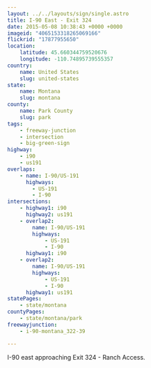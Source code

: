 ```yaml
---
layout: ../../layouts/sign/single.astro
title: I-90 East - Exit 324
date: 2015-05-08 10:38:43 +0000 +0000
imageid: "4065153318265069166"
flickrid: "17877955650"
location:
    latitude: 45.660344759520676
    longitude: -110.74895739555357
country:
    name: United States
    slug: united-states
state:
    name: Montana
    slug: montana
county:
    name: Park County
    slug: park
tags:
    - freeway-junction
    - intersection
    - big-green-sign
highway:
    - i90
    - us191
overlaps:
    - name: I-90/US-191
      highways:
        - US-191
        - I-90
intersections:
    - highway1: i90
      highway2: us191
    - overlap2:
        name: I-90/US-191
        highways:
            - US-191
            - I-90
      highway1: i90
    - overlap2:
        name: I-90/US-191
        highways:
            - US-191
            - I-90
      highway1: us191
statePages:
    - state/montana
countyPages:
    - state/montana/park
freewayjunction:
    - i-90-montana_322-39

---
```

I-90 east approaching Exit 324 - Ranch Access.